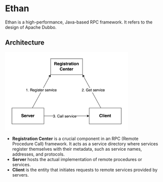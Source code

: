 # Ethan

Ethan is a high-performance, Java-based RPC framework. It refers to the design of Apache Dubbo.

## Architecture

<img src="assets/architecture.png" alt="RPC Architecture" width="80%"/>

- **Registration Center** is a crucial component in an RPC (Remote Procedure Call) framework. It acts as a service
  directory where services register themselves with their metadata, such as service names, addresses, and protocols.
- **Server** hosts the actual implementation of remote procedures or services.
- **Client** is the entity that initiates requests to remote services provided by servers. 
